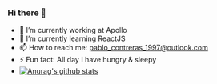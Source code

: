 ### Hi there 👋

<!--
**PabloContreras/PabloContreras** is a ✨ _special_ ✨ repository because its `README.md` (this file) appears on your GitHub profile.

Here are some ideas to get you started:

- 🔭 I’m currently working on ...
- 🌱 I’m currently learning ...
- 👯 I’m looking to collaborate on ...
- 🤔 I’m looking for help with ...
- 💬 Ask me about ...
- 📫 How to reach me: ...
- 😄 Pronouns: ...
- ⚡ Fun fact: ...
-->
- 🔭 I’m currently working at Apollo
- 🌱 I’m currently learning ReactJS
- 📫 How to reach me: pablo_contreras_1997@outlook.com
- ⚡ Fun fact: All day I have hungry & sleepy
- [![Anurag's github stats](https://github-readme-stats.vercel.app/api?username=PabloContreras)](https://github.com/anuraghazra/github-readme-stats)
